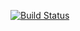 [![Build Status](https://github.com/3ll3d00d/beqdesigner/workflows/run%20tests/badge.svg)](https://github.com/3ll3d00d/beqdesigner/actions)